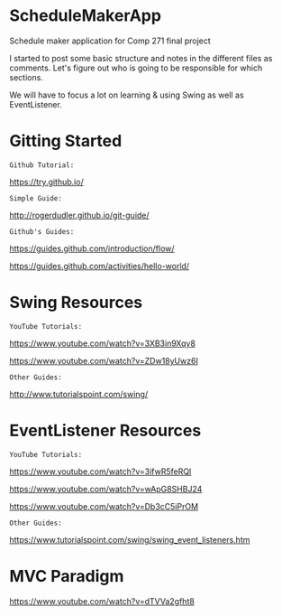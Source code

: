 # ScheduleMakerApp
Schedule maker application for Comp 271 final project

I started to post some basic structure and notes in the different files as comments. Let's figure out who is going to be responsible for which sections. 

We will have to focus a lot on learning & using Swing as well as EventListener.

# Gitting Started

	Github Tutorial: 
https://try.github.io/

	Simple Guide:
http://rogerdudler.github.io/git-guide/

	Github's Guides:
https://guides.github.com/introduction/flow/

https://guides.github.com/activities/hello-world/

# Swing Resources

	YouTube Tutorials:
https://www.youtube.com/watch?v=3XB3in9Xqy8

https://www.youtube.com/watch?v=ZDw18yUwz6I

	Other Guides:
http://www.tutorialspoint.com/swing/
	
# EventListener Resources

	YouTube Tutorials:
https://www.youtube.com/watch?v=3ifwR5feRQI

https://www.youtube.com/watch?v=wApG8SHBJ24

https://www.youtube.com/watch?v=Db3cC5iPrOM

	Other Guides:
https://www.tutorialspoint.com/swing/swing_event_listeners.htm

# MVC Paradigm

https://www.youtube.com/watch?v=dTVVa2gfht8
